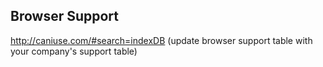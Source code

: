 ## Browser Support
http://caniuse.com/#search=indexDB (update browser support table with your company's support table)
